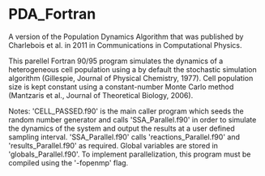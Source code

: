 # PDA_Fortran
A version of the Population Dynamics Algorithm that was published by Charlebois et al. in 2011 in Communications in Computational Physics.

This parellel Fortran 90/95 program simulates the dynamics of a heterogeneous cell population using a by default the stochastic simulation algorithm (Gillespie, Journal of Physical Chemistry, 1977). Cell population size is kept constant using a constant-number Monte Carlo method (Mantzaris et al., Journal of Theoretical Biology, 2006).

Notes: 'CELL_PASSED.f90' is the main caller program which seeds the random number generator and calls 'SSA_Parallel.f90' in order to simulate the dynamics of the system and output the results at a user defined sampling interval. 'SSA_Parallel.f90' calls 'reactions_Parallel.f90' and 'results_Parallel.f90' as required. Global variables are stored in 'globals_Parallel.f90'. To implement parallelization, this program must be compiled using the '-fopenmp' flag.
